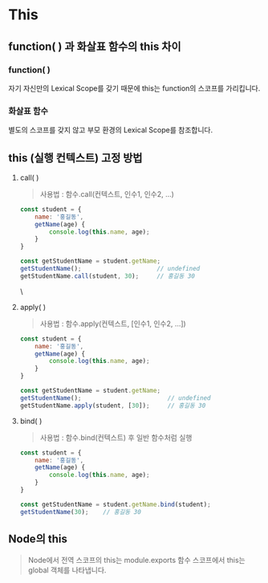 # This

## function( ) 과 화살표 함수의 this 차이

### function( )

자기 자신만의 Lexical Scope를 갖기 때문에 this는 function의 스코프를 가리킵니다.

### 화살표 함수

별도의 스코프를 갖지 않고 부모 환경의 Lexical Scope를 참조합니다.



## this (실행 컨텍스트) 고정 방법

1.  call( )

    > 사용법 : 함수.call(컨텍스트, 인수1, 인수2, ...)

    ```javascript
    const student = {
        name: '홍길동',
        getName(age) {
            console.log(this.name, age);
        }
    }

    const getStudentName = student.getName;
    getStudentName();                     // undefined
    getStudentName.call(student, 30);     // 홍길동 30
    ```

    \

2.  apply( )

    > 사용법 : 함수.apply(컨텍스트, \[인수1, 인수2, ...])

    ```javascript
    const student = {
        name: '홍길동',
        getName(age) {
            console.log(this.name, age);
        }
    }

    const getStudentName = student.getName;
    getStudentName();                        // undefined
    getStudentName.apply(student, [30]);     // 홍길동 30
    ```

3.  bind( )

    > 사용법 : 함수.bind(컨텍스트) 후 일반 함수처럼 실행

    ```javascript
    const student = {
        name: '홍길동',
        getName(age) {
            console.log(this.name, age);
        }
    }

    const getStudentName = student.getName.bind(student);
    getStudentName(30);    // 홍길동 30
    ```

## Node의 this

> Node에서 전역 스코프의 this는 module.exports
> 함수 스코프에서 this는 global 객체를 나타냅니다.